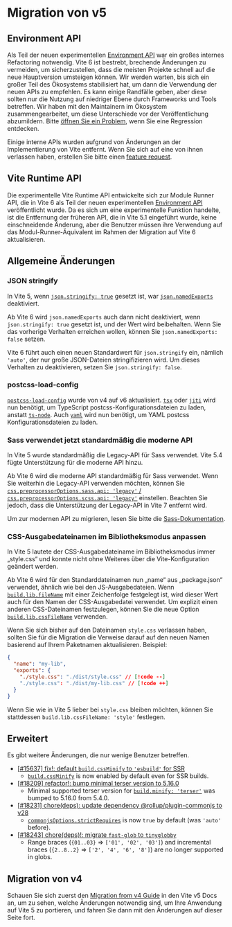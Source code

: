 # Migration von v5

## Environment API

Als Teil der neuen experimentellen [Environment API](/guide/api-environment.md) war ein großes internes Refactoring notwendig. Vite 6 ist bestrebt, brechende Änderungen zu vermeiden, um sicherzustellen, dass die meisten Projekte schnell auf die neue Hauptversion umsteigen können. Wir werden warten, bis sich ein großer Teil des Ökosystems stabilisiert hat, um dann die Verwendung der neuen APIs zu empfehlen. Es kann einige Randfälle geben, aber diese sollten nur die Nutzung auf niedriger Ebene durch Frameworks und Tools betreffen. Wir haben mit den Maintainern im Ökosystem zusammengearbeitet, um diese Unterschiede vor der Veröffentlichung abzumildern. Bitte [öffnen Sie ein Problem](https://github.com/vitejs/vite/issues/new?assignees=&labels=pending+triage&projects=&template=bug_report.yml), wenn Sie eine Regression entdecken.

Einige interne APIs wurden aufgrund von Änderungen an der Implementierung von Vite entfernt. Wenn Sie sich auf eine von ihnen verlassen haben, erstellen Sie bitte einen [feature request](https://github.com/vitejs/vite/issues/new?assignees=&labels=enhancement%3A+pending+triage&projects=&template=feature_request.yml).

## Vite Runtime API

Die experimentelle Vite Runtime API entwickelte sich zur Module Runner API, die in Vite 6 als Teil der neuen experimentellen [Environment API](/guide/api-environment) veröffentlicht wurde. Da es sich um eine experimentelle Funktion handelte, ist die Entfernung der früheren API, die in Vite 5.1 eingeführt wurde, keine einschneidende Änderung, aber die Benutzer müssen ihre Verwendung auf das Modul-Runner-Äquivalent im Rahmen der Migration auf Vite 6 aktualisieren.

## Allgemeine Änderungen

### JSON stringify

In Vite 5, wenn [`json.stringify: true`](/config/shared-options#json-stringify) gesetzt ist, war [`json.namedExports`](/config/shared-options#json-namedexports) deaktiviert.

Ab Vite 6 wird `json.namedExports` auch dann nicht deaktiviert, wenn `json.stringify: true` gesetzt ist, und der Wert wird beibehalten. Wenn Sie das vorherige Verhalten erreichen wollen, können Sie `json.namedExports: false` setzen.

Vite 6 führt auch einen neuen Standardwert für `json.stringify` ein, nämlich `'auto'`, der nur große JSON-Dateien stringifizieren wird. Um dieses Verhalten zu deaktivieren, setzen Sie `json.stringify: false`.

### postcss-load-config

[`postcss-load-config`](https://npmjs.com/package/postcss-load-config) wurde von v4 auf v6 aktualisiert. [`tsx`](https://www.npmjs.com/package/tsx) oder [`jiti`](https://www.npmjs.com/package/jiti) wird nun benötigt, um TypeScript postcss-Konfigurationsdateien zu laden, anstatt [`ts-node`](https://www.npmjs.com/package/ts-node). Auch [`yaml`](https://www.npmjs.com/package/yaml) wird nun benötigt, um YAML postcss Konfigurationsdateien zu laden.

### Sass verwendet jetzt standardmäßig die moderne API

In Vite 5 wurde standardmäßig die Legacy-API für Sass verwendet. Vite 5.4 fügte Unterstützung für die moderne API hinzu.

Ab Vite 6 wird die moderne API standardmäßig für Sass verwendet. Wenn Sie weiterhin die Legacy-API verwenden möchten, können Sie [`css.preprocessorOptions.sass.api: 'legacy'` / `css.preprocessorOptions.scss.api: 'legacy'`](/config/shared-options#css-preprocessoroptions) einstellen. Beachten Sie jedoch, dass die Unterstützung der Legacy-API in Vite 7 entfernt wird.

Um zur modernen API zu migrieren, lesen Sie bitte die [Sass-Dokumentation](https://sass-lang.com/documentation/breaking-changes/legacy-js-api/).

### CSS-Ausgabedateinamen im Bibliotheksmodus anpassen

In Vite 5 lautete der CSS-Ausgabedateiname im Bibliotheksmodus immer „style.css“ und konnte nicht ohne Weiteres über die Vite-Konfiguration geändert werden.

Ab Vite 6 wird für den Standarddateinamen nun „name“ aus „package.json“ verwendet, ähnlich wie bei den JS-Ausgabedateien. Wenn [`build.lib.fileName`](/config/build-options.md#build-lib) mit einer Zeichenfolge festgelegt ist, wird dieser Wert auch für den Namen der CSS-Ausgabedatei verwendet. Um explizit einen anderen CSS-Dateinamen festzulegen, können Sie die neue Option [`build.lib.cssFileName`](/config/build-options.md#build-lib) verwenden.

Wenn Sie sich bisher auf den Dateinamen `style.css` verlassen haben, sollten Sie für die Migration die Verweise darauf auf den neuen Namen basierend auf Ihrem Paketnamen aktualisieren. Beispiel:

```json [package.json]
{
  "name": "my-lib",
  "exports": {
    "./style.css": "./dist/style.css" // [!code --]
    "./style.css": "./dist/my-lib.css" // [!code ++]
  }
}
```

Wenn Sie wie in Vite 5 lieber bei `style.css` bleiben möchten, können Sie stattdessen `build.lib.cssFileName: 'style'` festlegen.

## Erweitert

Es gibt weitere Änderungen, die nur wenige Benutzer betreffen.

- [[#15637] fix!: default `build.cssMinify` to `'esbuild'` for SSR](https://github.com/vitejs/vite/pull/15637)
  - [`build.cssMinify`](/config/build-options#build-cssminify) is now enabled by default even for SSR builds.
- [[#18209] refactor!: bump minimal terser version to 5.16.0](https://github.com/vitejs/vite/pull/18209)
  - Minimal supported terser version for [`build.minify: 'terser'`](/config/build-options#build-minify) was bumped to 5.16.0 from 5.4.0.
- [[#18231] chore(deps): update dependency @rollup/plugin-commonjs to v28](https://github.com/vitejs/vite/pull/18231)
  - [`commonjsOptions.strictRequires`](https://github.com/rollup/plugins/blob/master/packages/commonjs/README.md#strictrequires) is now `true` by default (was `'auto'` before).
- [[#18243] chore(deps)!: migrate `fast-glob` to `tinyglobby`](https://github.com/vitejs/vite/pull/18243)
  - Range braces (`{01..03}` ⇒ `['01', '02', '03']`) and incremental braces (`{2..8..2}` ⇒ `['2', '4', '6', '8']`) are no longer supported in globs.

## Migration von v4

Schauen Sie sich zuerst den [Migration from v4 Guide](https://v5.vite.dev/guide/migration.html) in den Vite v5 Docs an, um zu sehen, welche Änderungen notwendig sind, um Ihre Anwendung auf Vite 5 zu portieren, und fahren Sie dann mit den Änderungen auf dieser Seite fort.
